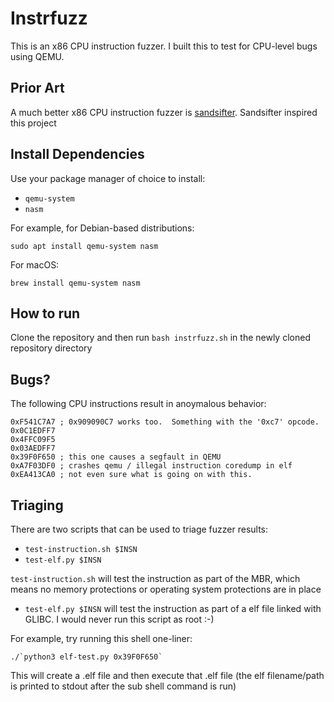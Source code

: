 # Instrfuzz

This is an x86 CPU instruction fuzzer. I built this to test for CPU-level bugs using QEMU.  

## Prior Art

A much better x86 CPU instruction fuzzer is [sandsifter](https://github.com/xoreaxeaxeax/sandsifter).  Sandsifter inspired this project

## Install Dependencies

Use your package manager of choice to install:

* `qemu-system`
* `nasm`

For example, for Debian-based distributions:

```
sudo apt install qemu-system nasm
```

For macOS:

```
brew install qemu-system nasm
```

## How to run

Clone the repository and then run `bash instrfuzz.sh` in the newly cloned repository directory

## Bugs?

The following CPU instructions result in anoymalous behavior:

```
0xF541C7A7 ; 0x909090C7 works too.  Something with the '0xc7' opcode.
0x0C1EDFF7
0x4FFC09F5
0x03AEDFF7
0x39F0F650 ; this one causes a segfault in QEMU
0xA7F03DF0 ; crashes qemu / illegal instruction coredump in elf
0xEA413CA0 ; not even sure what is going on with this.
```

## Triaging

There are two scripts that can be used to triage fuzzer results:

* `test-instruction.sh $INSN`
* `test-elf.py $INSN`

`test-instruction.sh` will test the instruction as part of the MBR, which means no memory protections or operating system protections are in place

* `test-elf.py $INSN` will test the instruction as part of a elf file linked with GLIBC.  I would never run this script as root :-)

For example, try running this shell one-liner:

```
./`python3 elf-test.py 0x39F0F650`
```

This will create a .elf file and then execute that .elf file (the elf filename/path is printed to stdout after the sub shell command is run)
